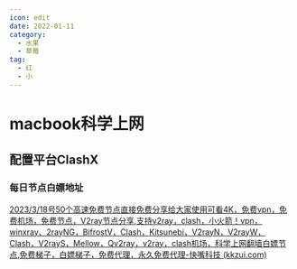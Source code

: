```yaml
---
icon: edit
date: 2022-01-11
category:
  - 水果
  - 草莓
tag:
  - 红
  - 小
---
```


# macbook科学上网

## 配置平台ClashX

### 每日节点白嫖地址

[2023/3/18号50个高速免费节点直接免费分享给大家使用可看4K，免费vpn，免费机场，免费节点，V2ray节点分享,支持v2ray，clash，小火箭！vpn，winxray、2rayNG，BifrostV，Clash，Kitsunebi，V2rayN，V2rayW，Clash，V2rayS，Mellow，Qv2ray，v2ray，clash机场，科学上网翻墙白嫖节点,免费梯子，白嫖梯子，免费代理，永久免费代理-快嘴科技 (kkzui.com)](https://kkzui.com/1192.html)
